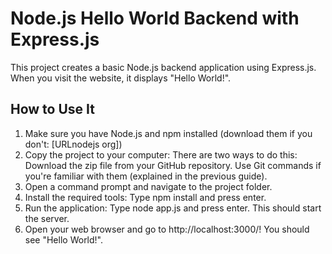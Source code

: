 # Node.js Hello World Backend with Express.js

This project creates a basic Node.js backend application using Express.js. When you visit the website, it displays "Hello World!".

## How to Use It
1. Make sure you have Node.js and npm installed (download them if you don't: [URLnodejs org])
2. Copy the project to your computer: There are two ways to do this:
Download the zip file from your GitHub repository.
Use Git commands if you're familiar with them (explained in the previous guide).
3. Open a command prompt and navigate to the project folder.
4. Install the required tools: Type npm install and press enter.
5. Run the application: Type node app.js and press enter. This should start the server.
6. Open your web browser and go to http://localhost:3000/! You should see "Hello World!".
